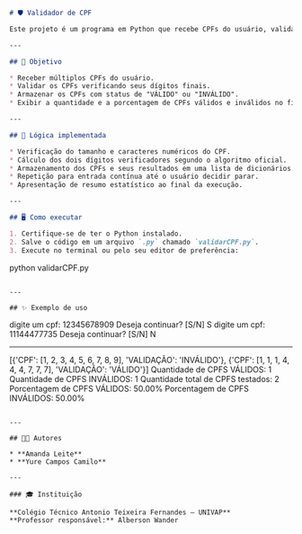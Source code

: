 ```markdown
# 🛡️ Validador de CPF

Este projeto é um programa em Python que recebe CPFs do usuário, valida cada um deles conforme as regras oficiais de cálculo dos dígitos verificadores e exibe estatísticas sobre a validade dos CPFs informados.

---

## 🎯 Objetivo

* Receber múltiplos CPFs do usuário.  
* Validar os CPFs verificando seus dígitos finais.  
* Armazenar os CPFs com status de "VÁLIDO" ou "INVÁLIDO".  
* Exibir a quantidade e a porcentagem de CPFs válidos e inválidos no final.

---

## 🧠 Lógica implementada

* Verificação do tamanho e caracteres numéricos do CPF.  
* Cálculo dos dois dígitos verificadores segundo o algoritmo oficial.  
* Armazenamento dos CPFs e seus resultados em uma lista de dicionários.  
* Repetição para entrada contínua até o usuário decidir parar.  
* Apresentação de resumo estatístico ao final da execução.

---

## 🖥️ Como executar

1. Certifique-se de ter o Python instalado.  
2. Salve o código em um arquivo `.py` chamado `validarCPF.py`.  
3. Execute no terminal ou pelo seu editor de preferência:

```

python validarCPF.py

```

---

## ✨ Exemplo de uso

```

digite um cpf: 12345678909
Deseja continuar? \[S/N] S
digite um cpf: 11144477735
Deseja continuar? \[S/N] N

---

\[{'CPF': \[1, 2, 3, 4, 5, 6, 7, 8, 9], 'VALIDAÇÃO': 'INVÁLIDO'}, {'CPF': \[1, 1, 1, 4, 4, 4, 7, 7, 7], 'VALIDAÇÃO': 'VÁLIDO'}]
Quantidade de CPFS VÁLIDOS: 1
Quantidade de CPFS INVÁLIDOS: 1
Quantidade total de CPFS testados: 2
Porcentagem de CPFS VÁLIDOS: 50.00%
Porcentagem de CPFS INVÁLIDOS: 50.00%

```

---

## 👩‍💻 Autores

* **Amanda Leite**  
* **Yure Campos Camilo**

---

### 🎓 Instituição

**Colégio Técnico Antonio Teixeira Fernandes – UNIVAP**  
**Professor responsável:** Alberson Wander
```

